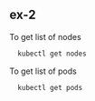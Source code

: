 ## ex-2

To get list of nodes

```bash
  kubectl get nodes
```

To get list of pods

```bash
  kubectl get pods
```

